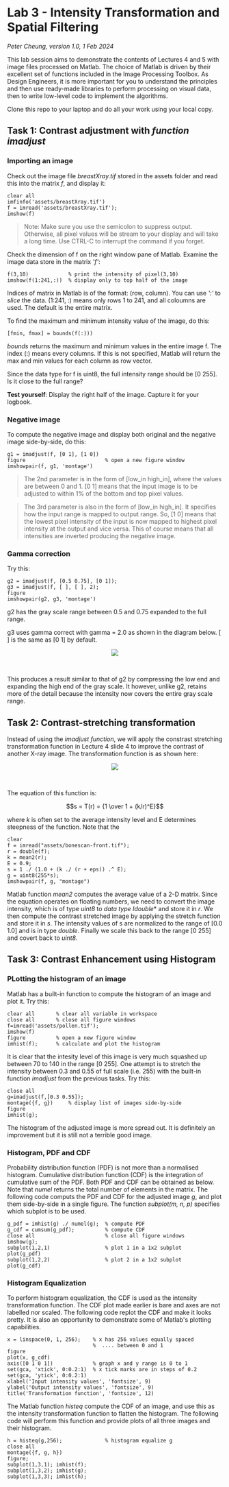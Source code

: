 # Lab 3 - Intensity Transformation and Spatial Filtering
*_Peter Cheung, version 1.0, 1 Feb 2024_*

This lab session aims to demonstrate the contents of Lectures 4 and 5 with image files processed on Matlab.  The choice of Matlab is driven by their excellent set of functions included in the Image Processing Toolbox.  As Design Engineers, it is more important for you to understand the principles and then use ready-made libraries to perform processing on visual data, then to write low-level code to implement the algorithms.

Clone this repo to your laptop and do all your work using your local copy.

## Task 1: Contrast adjustment with *_function imadjust_*

### Importing an image

Check out the image file *_breastXray.tif_* stored in the assets folder and read this into the matrix *_f_*, and display it:

```
clear all
imfinfo('assets/breastXray.tif')
f = imread('assets/breastXray.tif');
imshow(f)
```
>Note: Make sure you use the semicolon to suppress output. Otherwise, all pixel values will be stream to your display and will take a long time. Use CTRL-C to interrupt the command if you forget.

Check the dimension of f on the right window pane of Matlab. Examine the image data store in the matrix *_'f'_*:

```
f(3,10)             % print the intensity of pixel(3,10)
imshow(f(1:241,:))  % display only to top half of the image
```
Indices of matrix in Matlab is of the format: (row, column).  You can use *_':'_* to *_slice_* the data.  (1:241, :) means only rows 1 to 241, and all coloumns are used.  The default is the entire matrix.

To find the maximum and minimum intensity value of the image, do this:
```
[fmin, fmax] = bounds(f(:)))
```
*_bounds_* returns the maximum and minimum values in the entire image f. The index (:) means every columns. If this is not specified, Matlab will return the max and min values for each column as row vector.

Since the data type for f is uint8, the full intensity range should be [0 255].  Is it close to the full range?

**Test yourself**: Display the right half of the image. Capture it for your logbook.

### Negative image

To compute the negative image and display both original and the negative image side-by-side, do this:

```
g1 = imadjust(f, [0 1], [1 0])
figure                          % open a new figure window
imshowpair(f, g1, 'montage')
```
>The 2nd parameter is in the form of [low_in high_in], where the values are between 0 and 1.  [0 1] means that the input image is to be adjusted to within 1% of the bottom and top pixel values.  

>The 3rd parameter is also in the form of [low_in high_in]. It specifies how the input range is mapped to output range.  So, [1 0] means that the lowest pixel intensity of the input is now mapped to highest pixel intensity at the output and vice versa.  This of course means that all intensities are inverted producing the negative image.

### Gamma correction

Try this:
```
g2 = imadjust(f, [0.5 0.75], [0 1]);
g3 = imadjust(f, [ ], [ ], 2);
figure
imshowpair(g2, g3, 'montage')
```
g2 has the gray scale range between 0.5 and 0.75 expanded to the full range.

g3 uses gamma correct with gamma = 2.0 as shown in the diagram below. [ ] is the same as [0 1] by default.

<p align="center"> <img src="assets/gamma.jpg" /> </p><BR>

This produces a result similar to that of g2 by compressing the low end and expanding the high end of the gray scale.  It however, unlike g2,  retains more of the detail because the intensity now covers the entire gray scale range.

## Task 2: Contrast-stretching transformation

Instead of using the *_imadjust function_*, we will apply the constrast stretching transformation function in Lecture 4 slide 4 to improve the contrast of another X-ray image.  The transformation function is as shown here:

<p align="center"> <img src="assets/stretch.jpg" /> </p><BR>

The equation of this function is:

$$s = T(r) = {1 \over 1 + (k/r)^E}$$

where *_k_* is often set to the average intensity level and E determines steepness of the function. Note that the 

```
clear
f = imread("assets/bonescan-front.tif");
r = double(f);
k = mean2(r);
E = 0.9;
s = 1 ./ (1.0 + (k ./ (r + eps)) .^ E);
g = uint8(255*s);
imshowpair(f, g, "montage")
```

Matlab function *_mean2_* computes the average value of a 2-D matrix.  Since the equation operates on floating numbers, we need to convert the image intensity, which is of type *_uint8_* to *_data type I_*_double_* and store it in _r_.  We then compute the contrast stretched image by applying the stretch function and store it in _s_.  The intensity values of s are normalized to the range of [0.0 1.0] and is in type _double_.  Finally we scale this back to the range [0 255] and covert back to _uint8_.

## Task 3: Contrast Enhancement using Histogram

### PLotting the histogram of an image

Matlab has a built-in function to compute the histogram of an image and plot it.  Try this:

```
clear all       % clear all variable in workspace
close all       % close all figure windows
f=imread('assets/pollen.tif');
imshow(f)
figure          % open a new figure window
imhist(f);      % calculate and plot the histogram
```
It is clear that the intesity level of this image is very much squashed up between 70 to 140 in the range [0 255].  One attempt is to stretch the intensity between 0.3 and 0.55 of full scale (i.e. 255) with the built-in function _imadjust_ from the previous tasks. Try this:

```
close all
g=imadjust(f,[0.3 0.55]);
montage({f, g})     % display list of images side-by-side
figure
imhist(g);
```
The histogram of the adjusted image is more spread out.  It is definitely an improvement but it is still not a terrible good image.

### Histogram, PDF and CDF

Probability distribution function (PDF) is not more than a normalised histogram.  Cumulative distribution function (CDF) is the integration of cumulative sum of the PDF.  Both PDF and CDF can be obtained as below.  Note that _numel_ returns the total number of elements in the matrix.  The following code computs the PDF and CDF for the adjusted image _g_, and plot them side-by-side in a single figure.  The function _subplot(m, n, p)_ specifies which subplot is to be used.

```
g_pdf = imhist(g) ./ numel(g);  % compute PDF
g_cdf = cumsum(g_pdf);          % compute CDF
close all                       % close all figure windows
imshow(g);
subplot(1,2,1)                  % plot 1 in a 1x2 subplot
plot(g_pdf)
subplot(1,2,2)                  % plot 2 in a 1x2 subplot
plot(g_cdf)
```

### Histogram Equalization

To perform histogram equalization, the CDF is used as the intensity transformation function.  The CDF plot made earlier is bare and axes are not labelled nor scaled.  The following code replot the CDF and make it looks pretty.  It is also an opportunity to demonstrate some of Matlab's plotting capabilities.

```
x = linspace(0, 1, 256);    % x has 256 values equally spaced
                            %  .... between 0 and 1
figure
plot(x, g_cdf)
axis([0 1 0 1])             % graph x and y range is 0 to 1
set(gca, 'xtick', 0:0.2:1)  % x tick marks are in steps of 0.2
set(gca, 'ytick', 0:0.2:1)
xlabel('Input intensity values', 'fontsize', 9)
ylabel('Output intensity values', 'fontsize', 9)
title('Transformation function', 'fontsize', 12)
```

The Matlab function _histeq_ compute the CDF of an image, and use this as the intensity transformation function to flatten the histogram.  The following code will perform this function and provide plots of all three images and their histogram.

```
h = histeq(g,256);              % histogram equalize g
close all
montage({f, g, h})
figure;
subplot(1,3,1); imhist(f);
subplot(1,3,2); imhist(g);
subplot(1,3,3); imhist(h);
```

